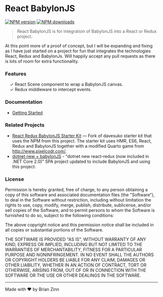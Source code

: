 # React BabylonJS

[![NPM version](http://img.shields.io/npm/v/react-babylonjs.svg?style=flat-square)](https://www.npmjs.com/package/react-babylonjs)
[![NPM downloads](http://img.shields.io/npm/dm/react-babylonjs.svg?style=flat-square)](https://www.npmjs.com/package/react-babylonjs)

> React BabylonJS is for integration of BabylonJS into a React or Redux project.

At this point more of a proof of concept, but I will be expanding and fixing as I have just started on a project for fun that integrates the technologies React, Redux and BabylonJs.  Will happily accept any pull requests as there is lots of room for extra functionality.

### Features

&nbsp; &nbsp; ✓ React Scene component to wrap a BabylonJS canvas.<br/>
&nbsp; &nbsp; ✓ Redux middleware to intercept events.<br/>

### Documentation

* [Getting Started](docs/getting-started.md)

### Related Projects

* [React Redux BabylonJS Starter Kit](https://github.com/brianzinn/react-redux-babylonjs-starter-kit) — Fork of davesuko starter kit that uses the NPM from this project.  The starter kit uses HMR, ES6, React, Redux and BabylonJS together with a modified Quarto game from http://www.pixelcodr.com/.
* [dotnet new + babylonJS](https://github.com/brianzinn/dotnet-new-babylonjs-starter) - "dotnet new react-redux (now included in .NET Core 2.0)" SPA project updated to include BabylonJS and using this project.

### License
Permission is hereby granted, free of charge, to any person obtaining a copy of this software and associated documentation files (the "Software"), to deal in the Software without restriction, including without limitation the rights to use, copy, modify, merge, publish, distribute, sublicense, and/or sell copies of the Software, and to permit persons to whom the Software is furnished to do so, subject to the following conditions:

The above copyright notice and this permission notice shall be included in all copies or substantial portions of the Software.

THE SOFTWARE IS PROVIDED "AS IS", WITHOUT WARRANTY OF ANY KIND, EXPRESS OR IMPLIED, INCLUDING BUT NOT LIMITED TO THE WARRANTIES OF MERCHANTABILITY, FITNESS FOR A PARTICULAR PURPOSE AND NONINFRINGEMENT. IN NO EVENT SHALL THE AUTHORS OR COPYRIGHT HOLDERS BE LIABLE FOR ANY CLAIM, DAMAGES OR OTHER LIABILITY, WHETHER IN AN ACTION OF CONTRACT, TORT OR OTHERWISE, ARISING FROM, OUT OF OR IN CONNECTION WITH THE SOFTWARE OR THE USE OR OTHER DEALINGS IN THE SOFTWARE.

---
Made with ♥ by Brian Zinn
